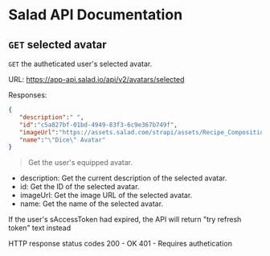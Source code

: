 # Salad API Documentation

## `GET` selected avatar
`GET` the autheticated user's selected avatar.

URL: https://app-api.salad.io/api/v2/avatars/selected

Responses:
```json
{
   "description":" ",
   "id":"c5a827bf-01bd-4949-83f3-6c9e367b749f",
   "imageUrl":"https://assets.salad.com/strapi/assets/Recipe_Composition_Animated_23f439bde5.png",
   "name":"\"Dice\" Avatar"
}
```

> Get the user's equipped avatar.
* description: Get the current description of the selected avatar.
* id: Get the ID of the selected avatar.
* imageUrl: Get the image URL of the selected avatar.
* name: Get the name of the selected avatar.

If the user's sAccessToken had expired, the API will return "try refresh token" text instead

HTTP response status codes
200	- OK
401 - Requires authetication
